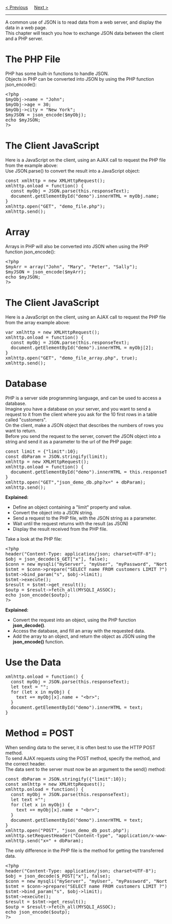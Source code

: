 <a href="/JS/JSON/Server.md">&lt; Previous</a>
&nbsp;&nbsp;&nbsp;
<a href="/JS/JSON/HTML.md">Next &gt;</a>
<hr>
A common use of JSON is to read data from a web server, and display the data in a web page.
<br>
This chapter will teach you how to exchange JSON data between the client and a PHP server.
<h1>The PHP File</h1>
PHP has some built-in functions to handle JSON.
<br>
Objects in PHP can be converted into JSON by using the PHP function json_encode():
<pre>
&lt;?php
$myObj-&gt;name = "John";
$myObj-&gt;age = 30;
$myObj-&gt;city = "New York";
$myJSON = json_encode($myObj);
echo $myJSON;
?&gt;
</pre>
<h1>The Client JavaScript</h1>
Here is a JavaScript on the client, using an AJAX call to request the PHP file from the example above:
<br>
Use JSON.parse() to convert the result into a JavaScript object:
<pre>
const xmlhttp = new XMLHttpRequest();
xmlhttp.onload = function() {
  const myObj = JSON.parse(this.responseText);
  document.getElementById("demo").innerHTML = myObj.name;
}
xmlhttp.open("GET", "demo_file.php");
xmlhttp.send();
</pre>
<h1>Array</h1>
Arrays in PHP will also be converted into JSON when using the PHP function json_encode():
<pre>
&lt;?php
$myArr = array("John", "Mary", "Peter", "Sally");
$myJSON = json_encode($myArr);
echo $myJSON;
?&gt;
</pre>
<h1>The Client JavaScript</h1>
Here is a JavaScript on the client, using an AJAX call to request the PHP file from the array example above:
<pre>
var xmlhttp = new XMLHttpRequest();
xmlhttp.onload = function() {
  const myObj = JSON.parse(this.responseText);
  document.getElementById("demo").innerHTML = myObj[2];
}
xmlhttp.open("GET", "demo_file_array.php", true);
xmlhttp.send();
</pre>
<h1>Database</h1>
PHP is a server side programming language, and can be used to access a database.
<br>
Imagine you have a database on your server, and you want to send a request to it from the client where you ask for the 10 first rows in a table called "customers".
<br>
On the client, make a JSON object that describes the numbers of rows you want to return.
<br>
Before you send the request to the server, convert the JSON object into a string and send it as a parameter to the url of the PHP page:
<pre>
const limit = {"limit":10};
const dbParam = JSON.stringify(limit);
xmlhttp = new XMLHttpRequest();
xmlhttp.onload = function() {
  document.getElementById("demo").innerHTML = this.responseText;
}
xmlhttp.open("GET","json_demo_db.php?x=" + dbParam);
xmlhttp.send();
</pre>
<b>Explained:</b>
<ul>
  <li>Define an object containing a "limit" property and value.</li>
  <li>Convert the object into a JSON string.</li>
  <li>Send a request to the PHP file, with the JSON string as a parameter.</li>
  <li>Wait until the request returns with the result (as JSON)</li>
  <li>Display the result received from the PHP file.</li>
</ul>
Take a look at the PHP file:
<pre>
&lt;?php
header("Content-Type: application/json; charset=UTF-8");
$obj = json_decode($_GET["x"], false);
$conn = new mysqli("myServer", "myUser", "myPassword", "Northwind");
$stmt = $conn->prepare("SELECT name FROM customers LIMIT ?");
$stmt->bind_param("s", $obj->limit);
$stmt->execute();
$result = $stmt->get_result();
$outp = $result->fetch_all(MYSQLI_ASSOC);
echo json_encode($outp);
?&gt;
</pre>
<b>Explained:</b>
<ul>
  <li>Convert the request into an object, using the PHP function <b>json_decode()</b>.</li>
  <li>Access the database, and fill an array with the requested data.</li>
  <li>Add the array to an object, and return the object as JSON using the <b>json_encode()</b> function.</li>
</ul>
<h1>Use the Data</h1>
<pre>
xmlhttp.onload = function() {
  const myObj = JSON.parse(this.responseText);
  let text = "";
  for (let x in myObj) {
    text += myObj[x].name + "&lt;br&gt;";
  }
  document.getElementById("demo").innerHTML = text;
}
</pre>
<h1>Method = POST</h1>
When sending data to the server, it is often best to use the HTTP POST method.
<br>
To send AJAX requests using the POST method, specify the method, and the correct header.
<br>
The data sent to the server must now be an argument to the send() method:
<pre>
const dbParam = JSON.stringify({"limit":10});
const xmlhttp = new XMLHttpRequest();
xmlhttp.onload = function() {
  const myObj = JSON.parse(this.responseText);
  let text ="";
  for (let x in myObj) {
    text += myObj[x].name + "&lt;br&gt;";
  }
  document.getElementById("demo").innerHTML = text;
}
xmlhttp.open("POST", "json_demo_db_post.php");
xmlhttp.setRequestHeader("Content-type", "application/x-www-form-urlencoded");
xmlhttp.send("x=" + dbParam);
</pre>
The only difference in the PHP file is the method for getting the transferred data.
<pre>
&lt;?php
header("Content-Type: application/json; charset=UTF-8");
$obj = json_decode($_POST["x"], false);
$conn = new mysqli("myServer", "myUser", "myPassword", "Northwind");
$stmt = $conn->prepare("SELECT name FROM customers LIMIT ?");
$stmt->bind_param("s", $obj->limit);
$stmt->execute();
$result = $stmt->get_result();
$outp = $result->fetch_all(MYSQLI_ASSOC);
echo json_encode($outp);
?&gt;
</pre>
